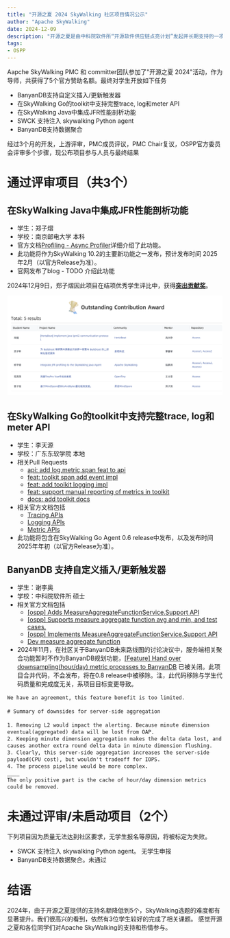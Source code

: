 ```yaml
---
title: "开源之夏 2024 SkyWalking 社区项目情况公示"
author: "Apache SkyWalking"
date: 2024-12-09
description: "开源之夏是由中科院软件所“开源软件供应链点亮计划”发起并长期支持的一项暑期开源活动，旨在鼓励在校学生积极参与开源软件的开发维护，培养和发掘更多优秀的开发者，促进优秀开源软件社区的蓬勃发展，助力开源软件供应链建设。12月9日，官方完成最终审核和官方评优，并发布结果。"
tags:
- OSPP
---
```


Aapche SkyWalking PMC 和 committer团队参加了"开源之夏 2024"活动，作为导师，共获得了5个官方赞助名额。最终对学生开放如下任务

* BanyanDB支持自定义插入/更新触发器
* 在SkyWalking Go的toolkit中支持完整trace, log和meter API
* 在SkyWalking Java中集成JFR性能剖析功能
* SWCK 支持注入 skywalking Python agent
* BanyanDB支持数据聚合

经过3个月的开发，上游评审，PMC成员评议，PMC Chair复议，OSPP官方委员会评审多个步骤，现公布项目参与人员与最终结果

# 通过评审项目（共3个）
## 在SkyWalking Java中集成JFR性能剖析功能
- 学生：郑子熠
- 学校：南京邮电大学 本科
- 官方文档[Profiling - Async Profiler](https://skywalking.apache.org/docs/main/next/en/setup/backend/backend-async-profiler/)详细介绍了此功能。
- 此功能将作为SkyWalking 10.2的主要新功能之一发布，预计发布时间 2025年2月（以官方Release为准）。
- 官网发布了blog - TODO 介绍此功能

2024年12月9日，郑子熠因此项目在结项优秀学生评比中，获得[**突出贡献奖**](https://summer-ospp.ac.cn/final/outstanding)。

![award Screenshot](./award.png)

## 在SkyWalking Go的toolkit中支持完整trace, log和meter API
- 学生：李天源
- 学校：广东东软学院 本地
- 相关Pull Requests
  - [api: add log,metric,span feat to api](https://github.com/apache/skywalking-go/pull/198)
  - [feat: toolkit span add event impl](https://github.com/apache/skywalking-go/pull/200)
  - [feat: add toolkit logging impl](https://github.com/apache/skywalking-go/pull/202)
  - [feat: support manual reporting of metrics in toolkit](https://github.com/apache/skywalking-go/pull/205)
  - [docs: add toolkit docs](https://github.com/apache/skywalking-go/pull/206)
- 相关官方文档包括
  - [Tracing APIs](https://skywalking.apache.org/docs/skywalking-go/next/en/advanced-features/manual-apis/toolkit-trace/)
  - [Logging APIs](https://skywalking.apache.org/docs/skywalking-go/next/en/advanced-features/manual-apis/toolkit-log/)
  - [Metric APIs](https://skywalking.apache.org/docs/skywalking-go/next/en/advanced-features/manual-apis/toolkit-metric/)
- 此功能将包含在SkyWalking Go Agent 0.6 release中发布，以及发布时间2025年年初（以官方Release为准）。

## BanyanDB 支持自定义插入/更新触发器
- 学生：谢李奥
- 学校：中科院软件所 硕士
- 相关官方文档包括
  - [[ospp] Adds MeasureAggregateFunctionService.Support API](https://github.com/apache/skywalking-banyandb/pull/479)
  - [[ospp] Supports measure aggregate function avg and min, and test cases.](https://github.com/apache/skywalking-banyandb/pull/521)
  - [[ospp] Implements MeasureAggregateFunctionService.Support API](https://github.com/apache/skywalking-banyandb/pull/545)
  - [Dev measure aggregate function](https://github.com/apache/skywalking-banyandb/pull/528)
- 2024年11月，在社区关于BanyanDB未来路线图的讨论决议中，服务端相关聚合功能暂时不作为BanyanDB规划功能，[[Feature] Hand over downsampling(hour/day) metric processes to BanyanDB](https://github.com/apache/skywalking/issues/12653) 已被关闭。此项目合并代码，不会发布，将在0.8 release中被移除。注，此代码移除与学生代码质量和完成度无关，系项目目标变更导致。

```
We have an agreement, this feature benefit is too limited.

# Summary of downsides for server-side aggregation

1. Removing L2 would impact the alerting. Because minute dimension eventual(aggregated) data will be lost from OAP.
2. Keeping minute dimension aggregation makes the delta data lost, and causes another extra round delta data in minute dimension flushing. 
3. Clearly, this server-side aggregation increases the server-side payload(CPU cost), but wouldn't tradeoff for IOPS.
4. The process pipeline would be more complex.
____
The only positive part is the cache of hour/day dimension metrics could be removed.
```

# 未通过评审/未启动项目（2个）
下列项目因为质量无法达到社区要求，无学生报名等原因，将被标定为失败。

- SWCK 支持注入 skywalking Python agent。 无学生申报
- BanyanDB支持数据聚合。未通过

# 结语
2024年，由于开源之夏提供的支持名额降低到5个，SkyWalking选题的难度都有显著提升。我们很高兴的看到，依然有3位学生较好的完成了相关课题。
感觉开源之夏和各位同学们对Apache SkyWalking的支持和热情参与。
